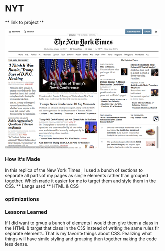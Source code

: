 

# NYT

** link to project **

![preview](https://raw.githubusercontent.com/Onebestever/NYT2/main/images/nyt.png)

### How It’s Made
In this replica of the New York Times , I used a bunch of sections to separate all parts of my pages as single elements rather than grouped together. Which made it easier for me to target them and style them in the CSS. 
** Langs used **
HTML & CSS
### optimizations

### Lessons Learned
If I did want to group a bunch of elements I would then give them a class in the HTML & target that class in the CSS instead of writing the same rules fir separate elements. That is my favorite things about CSS. Realizing what things will have simile styling and grouping then together making the code less dense.
